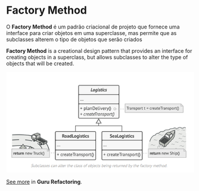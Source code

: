 # Factory Method

O **Factory Method** é um padrão criacional de projeto que fornece uma interface para criar objetos em uma superclasse, mas permite que as subclasses alterem o tipo de objetos que serão criados

**Factory Method** is a creational design pattern that provides an interface for creating objects in a superclass, but allows subclasses to alter the type of objects that will be created.

<p align="center">
  <img src="./pattern.png">
</p>

[See more](https://refactoring.guru/design-patterns/factory-method) in **Guru Refactoring**.
